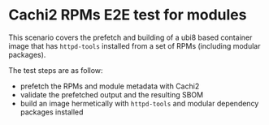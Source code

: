 # Cachi2 RPMs E2E test for modules

This scenario covers the prefetch and building of a ubi8 based container image that has `httpd-tools` installed from a set of RPMs (including modular packages).

The test steps are as follow:
- prefetch the RPMs and module metadata with Cachi2
- validate the prefetched output and the resulting SBOM
- build an image hermetically with `httpd-tools` and modular dependency packages installed
